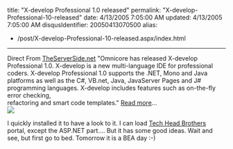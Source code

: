 title: "X-develop Professional 1.0 released"
permalink: "X-develop-Professional-10-released"
date: 4/13/2005 7:05:00 AM
updated: 4/13/2005 7:05:00 AM
disqusIdentifier: 20050413070500
alias:
 - /post/X-develop-Professional-10-released.aspx/index.html
---
Direct From [TheServerSide.net](http://www.theserverside.net/) "Omnicore has 
released X-develop Professional 1.0. X-develop is a new multi-language IDE for 
professional coders. X-develop Professional 1.0 supports the .NET, Mono and Java 
platforms as well as the C#, VB.net, Java, JavaServer Pages and J# programming 
languages. X-develop includes features such as on-the-fly error 
checking,  
refactoring and smart code templates." [Read 
more](http://www.theserverside.net/news/thread.tss?thread_id=33256)...  
![](http://membres.lycos.fr/lkempe//xdevelop.jpg)
<!-- more -->

I quickly installed it to have a look to it. I can load [Tech Head Brothers](http://www.techheadbrothers.com "Tech Head Brothers") 
portal, except the ASP.NET part.... But it has some good ideas. Wait and see, 
but first go to bed. Tomorrow it is a BEA day :-)
